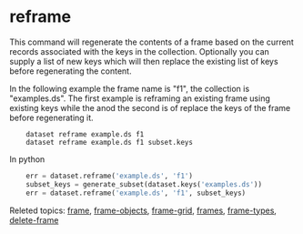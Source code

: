 
# reframe

This command will regenerate the contents of a frame based on the
current records associated with the keys in the collection. Optionally
you can supply a list of new keys which will then replace the existing
list of keys before regenerating the content.

In the following example the frame name is "f1", the collection is
"examples.ds". The first example is reframing an existing frame using
existing keys while the anod the second is of replace the keys of 
the frame before regenerating it.

```shell
    dataset reframe example.ds f1
    dataset reframe example.ds f1 subset.keys
```

In python

```python
    err = dataset.reframe('example.ds', 'f1')
    subset_keys = generate_subset(dataset.keys('examples.ds'))
    err = dataset.reframe('example.ds', 'f1', subset_keys)
```

Releted topics: [frame](frame.html), [frame-objects](frame-objects.html), [frame-grid](frame-grid.html), [frames](frames.html), [frame-types](frame-types.html), [delete-frame](delete-frame.html)

